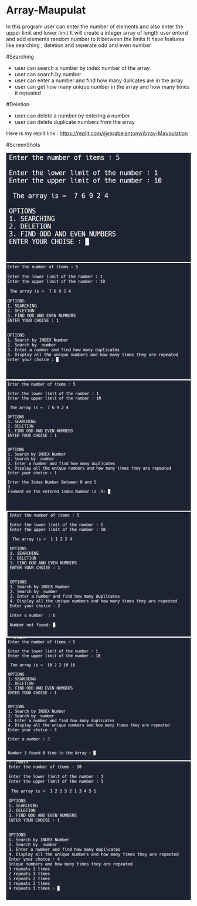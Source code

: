 # Array-Maupulat
In this program user can enter the number of elements and also enter the upper limit and lower limit
It will create a integer array of length user enterd  and add elements random number to it between the limits
It have features like searching , deletion and seperate odd and even number

#Searching

- user can search a number by index number of the array
- user can search by number
- user can enter a number and find how many dulicates are in the array
- user can get how many unique number in the array and how many times it repeated

#Deletion

- user can delete a number by entering a number
- user can delete duplicate numbers from the array


Here is my replit link : https://replit.com/@mrabelantony/Array-Maupulation


#ScreenShots

![Capture1](/ScreenShots/1.png)
![Capture1](/ScreenShots/2.png)
![Capture1](/ScreenShots/3.png)
![Capture1](/ScreenShots/4.png)
![Capture1](/ScreenShots/5.png)
![Capture1](/ScreenShots/6.png)
